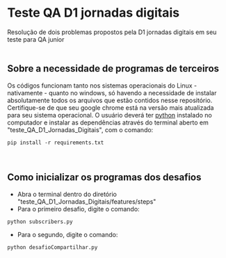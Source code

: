 # Teste QA D1 jornadas digitais
Resolução de dois problemas propostos pela D1 jornadas digitais
em seu teste para QA junior <br><br>

## Sobre a necessidade de programas de terceiros
Os códigos funcionam tanto nos sistemas operacionais do Linux - nativamente - quanto no windows, só havendo a necessidade de instalar absolutamente todos os arquivos que estão contidos nesse repositório. Certifique-se de que seu google chrome está na versão mais atualizada para seu sistema operacional. O
usuário deverá ter [python](https://www.python.org/downloads/release/python-3101/) instalado no computador
e instalar as dependências através do terminal aberto em "teste_QA_D1_Jornadas_Digitais", com o comando:

```
pip install -r requirements.txt
```
<br>

## Como inicializar os programas dos desafios

* Abra o terminal dentro do diretório "teste_QA_D1_Jornadas_Digitais/features/steps"
* Para o primeiro desafio, digite o comando: 

```
python subscribers.py
```

* Para o segundo, digite o comando: 

```
python desafioCompartilhar.py
``` 







